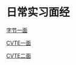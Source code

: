 # 日常实习面经

[字节一面](./DailyIntership/ByteBit1.md)

[CVTE一面](./DailyIntership/CVTE1)

[CVTE二面](./DailyIntership/CVTE2)